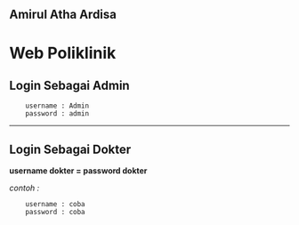 ## Amirul Atha Ardisa

# **Web Poliklinik**

## **Login Sebagai Admin**
```
    username : Admin
    password : admin
```
---

## **Login Sebagai Dokter**
**username dokter = password dokter**

*contoh :*
```
    username : coba
    password : coba
```
